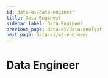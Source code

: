 ```yaml
---
id: data-ai/data-engineer
title: Data Engineer
sidebar_label: Data Engineer
previous_page: data-ai/data-analyst
next_page: data-ai/ml-engineer
---
```


# Data Engineer